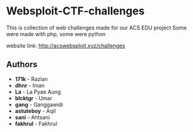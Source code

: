 # Websploit-CTF-challenges
This is collection of web challenges made for our ACS EDU project
Some were made with php, some were python

website link:
http://acswebsploit.xyz/challenges

## Authors

- **171k** - Razlan  
- **dhnr** - Iman  
- **La** - La Pyae Aung  
- **blcktgr** - Umar  
- **gang** - Ganggawidi  
- **astuteboy** - Aqil  
- **sani** - Ahtsani  
- **fakhrul** - Fakhrul
